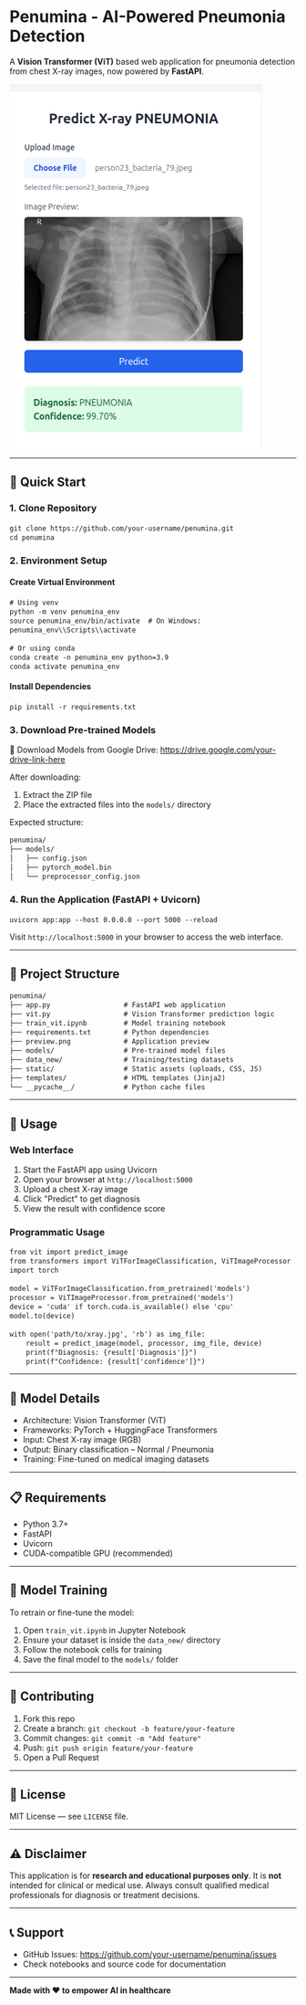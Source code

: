 # Penumina - AI-Powered Pneumonia Detection

A **Vision Transformer (ViT)** based web application for pneumonia detection from chest X-ray images, now powered by **FastAPI**.

![Preview](preview.png)

---

## 🚀 Quick Start

### 1. Clone Repository

    git clone https://github.com/your-username/penumina.git
    cd penumina

### 2. Environment Setup

#### Create Virtual Environment

    # Using venv
    python -m venv penumina_env
    source penumina_env/bin/activate  # On Windows: penumina_env\\Scripts\\activate

    # Or using conda
    conda create -n penumina_env python=3.9
    conda activate penumina_env

#### Install Dependencies

    pip install -r requirements.txt

### 3. Download Pre-trained Models

📁 Download Models from Google Drive: https://drive.google.com/your-drive-link-here

After downloading:
1. Extract the ZIP file
2. Place the extracted files into the `models/` directory

Expected structure:

    penumina/
    ├── models/
    │   ├── config.json
    │   ├── pytorch_model.bin
    │   └── preprocessor_config.json

### 4. Run the Application (FastAPI + Uvicorn)

    uvicorn app:app --host 0.0.0.0 --port 5000 --reload

Visit `http://localhost:5000` in your browser to access the web interface.

---

## 📁 Project Structure

    penumina/
    ├── app.py                  # FastAPI web application
    ├── vit.py                  # Vision Transformer prediction logic
    ├── train_vit.ipynb         # Model training notebook
    ├── requirements.txt        # Python dependencies
    ├── preview.png             # Application preview
    ├── models/                 # Pre-trained model files
    ├── data_new/               # Training/testing datasets
    ├── static/                 # Static assets (uploads, CSS, JS)
    ├── templates/              # HTML templates (Jinja2)
    └── __pycache__/            # Python cache files

---

## 🔧 Usage

### Web Interface

1. Start the FastAPI app using Uvicorn
2. Open your browser at `http://localhost:5000`
3. Upload a chest X-ray image
4. Click "Predict" to get diagnosis
5. View the result with confidence score

### Programmatic Usage

    from vit import predict_image
    from transformers import ViTForImageClassification, ViTImageProcessor
    import torch

    model = ViTForImageClassification.from_pretrained('models')
    processor = ViTImageProcessor.from_pretrained('models')
    device = 'cuda' if torch.cuda.is_available() else 'cpu'
    model.to(device)

    with open('path/to/xray.jpg', 'rb') as img_file:
        result = predict_image(model, processor, img_file, device)
        print(f"Diagnosis: {result['Diagnosis']}")
        print(f"Confidence: {result['confidence']}")

---

## 🧠 Model Details

- Architecture: Vision Transformer (ViT)
- Frameworks: PyTorch + HuggingFace Transformers
- Input: Chest X-ray image (RGB)
- Output: Binary classification – Normal / Pneumonia
- Training: Fine-tuned on medical imaging datasets

---

## 📋 Requirements

- Python 3.7+
- FastAPI
- Uvicorn
- CUDA-compatible GPU (recommended)

---

## 🔬 Model Training

To retrain or fine-tune the model:

1. Open `train_vit.ipynb` in Jupyter Notebook
2. Ensure your dataset is inside the `data_new/` directory
3. Follow the notebook cells for training
4. Save the final model to the `models/` folder

---

## 🤝 Contributing

1. Fork this repo
2. Create a branch: `git checkout -b feature/your-feature`
3. Commit changes: `git commit -m "Add feature"`
4. Push: `git push origin feature/your-feature`
5. Open a Pull Request

---

## 📝 License

MIT License — see `LICENSE` file.

---

## ⚠️ Disclaimer

This application is for **research and educational purposes only**. It is **not** intended for clinical or medical use. Always consult qualified medical professionals for diagnosis or treatment decisions.

---

## 📞 Support

- GitHub Issues: https://github.com/your-username/penumina/issues
- Check notebooks and source code for documentation

---

**Made with ❤️ to empower AI in healthcare**

